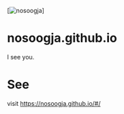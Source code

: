 [![nosoogja](favicon.ico)]

# nosoogja.github.io
I see you.

# See
visit https://nosoogja.github.io/#/

